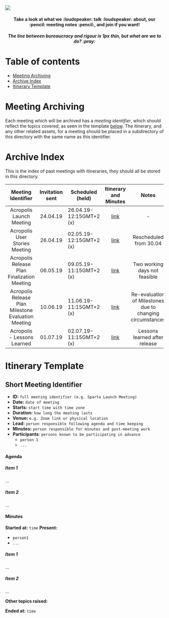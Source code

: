 <img src="img/meetings-cover.svg"/>

<div align="center">
  <h4>Take a look at what we :loudspeaker: talk :loudspeaker: about, our :pencil: meeting notes :pencil:, and join if you want! </h4>
</div>
<div align="center">
  <h5>The line between bureaucracy and rigour is 1px thin, but what are we to do? :pray:</h5>
</div>

# Table of contents

- [Meeting Archiving](#meeting-archiving)
- [Archive Index](#archive-index)
- [Itinerary Template](#itinerary-template)

# Meeting Archiving

Each meeting which will be archived has a _meeting identifier_, which should reflect the topics covered, as seen in the template [below](#meeting-itinerary-archive-index). The itinerary, and any other related assets, for a meeting should be placed in a subdirectory of this directory with the same name as this identifier.

# Archive Index

This is the index of past meetings with itineraries, they should all be stored in this directory.

| Meeting Identifier                                  | Invitation sent  | Scheduled   (held)      | Itinerary and Minutes                                                    | Notes                         |
| :-------------------------------------------------: | :---------------:|-------------------------| :----------------------------------------------------------------------: | :----------------------------:|
| Acropolis Launch Meeting                            | 24.04.19         | 26.04.19-12:15GMT+2 (x) | [link](../meetings/acropolis#launch-meeting)                             |              -                |   
| Acropolis User Stories Meeting                      | 26.04.19         | 02.05.19-12:15GMT+2 (x) | [link](../meetings/acropolis#user-stories-meeting)                       | Rescheduled from 30.04        |
| Acropolis Release Plan Finalization Meeting         | 06.05.19         | 09.05.19-11:15GMT+2 (x) | [link](../meetings/acropolis#release-plan-finalisation-meeting)          | Two working days not feasible |
| Acropolis Release Plan Milestone Evaluation Meeting | 10.06.19         | 11.06.19-11:15GMT+2 (x) | [link](../meetings/acropolis##release-plan-milestone-evaluation-meeting) | Re-evaluation of Milestones due to changing circumstances |
| Acropolis - Lessons Learned                         | 01.07.19         | 02.07.19-11:15GMT+2 (x) | [link](../meetings/acropolis##lessons-learned)                           | Lessons learned after release |

# Itinerary Template

## Short Meeting Identifier

- **ID:** `full meeting identifier (e.g. Sparta Launch Meeting)`
- **Date:** `date of meeting`
- **Starts:** `start time with time zone`
- **Duration:** `how long the meeting lasts`
- **Venue:** `e.g. Zoom link or physical location`
- **Lead:** `person responsible following agenda and time keeping`
- **Minutes:** `person responsible for minutes and post-meeting work`
- **Participants**: `persons known to be participating in advance`
  - `person 1`
  - `...`

#### Agenda

##### Item 1
...

##### Item 2
...

#### Minutes
**Started at:** `time`
**Present:**
* `person1`
* `...`

##### Item 1
...

##### Item 2
...

**Other topics raised:**

**Ended at:** `time`
